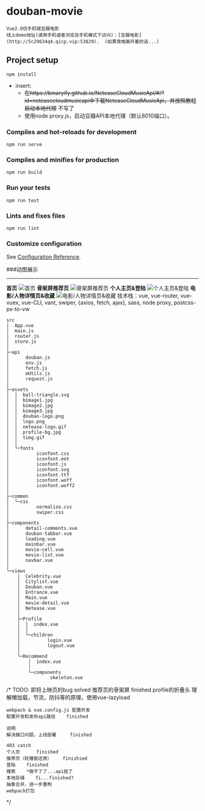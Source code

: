 # douban-movie
    Vue2.0仿手机端豆瓣电影
    线上demo地址(请用手机或者浏览及手机模式下访问)：[豆瓣电影](http://5c29634q4.qicp.vip:53829).  (如果我电脑开着的话...)

## Project setup
```
npm install
```
+ insert:
    - ~~在https://binaryify.github.io/NeteaseCloudMusicApi/#/?id=neteasecloudmusicapi中下载NeteaseCloudMusicApi，并按照教程启动本地代理~~ 不写了
    - 使用node proxy.js，启动豆瓣API本地代理（默认8010端口）。
    
### Compiles and hot-reloads for development
```
npm run serve
```

### Compiles and minifies for production
```
npm run build
```

### Run your tests
```
npm run test
```

### Lints and fixes files
```
npm run lint
```

### Customize configuration
See [Configuration Reference](https://cli.vuejs.org/config/).

###动图展示
***
__首页__
![首页](https://github.com/ShanShii/douban-movie/raw/master/gif/1.gif)
__骨架屏推荐页__
![骨架屏推荐页](https://github.com/ShanShii/douban-movie/raw/master/gif/2.gif)
__个人主页&登陆__
![个人主页&登陆](https://github.com/ShanShii/douban-movie/raw/master/gif/3.gif)
__电影/人物详情页&收藏__
![电影/人物详情页&收藏](https://github.com/ShanShii/douban-movie/raw/master/gif/4.gif)
技术栈：vue, vue-router, vue-vuex, vue-CLI, vant, swiper, {axios, fetch, ajax}, sass, node proxy, postcss-px-to-vw
```
src
│  App.vue
│  main.js
│  router.js
│  store.js
│
├─api
│      douban.js
│      env.js
│      fetch.js
│      mUtils.js
│      request.js
│
├─assets
│  │  ball-triangle.svg
│  │  bimage1.jpg
│  │  bimage2.jpg
│  │  bimage3.jpg
│  │  douban-logo.png
│  │  logo.png
│  │  netease-logo.gif
│  │  profile-bg.jpg
│  │  timg.gif
│  │
│  └─fonts
│          iconfont.css
│          iconfont.eot
│          iconfont.js
│          iconfont.svg
│          iconfont.ttf
│          iconfont.woff
│          iconfont.woff2
│
├─common
│  └─css
│          normalize.css
│          swiper.css
│
├─components
│      detail-comments.vue
│      douban-tabbar.vue
│      loading.vue
│      mainbar.vue
│      movie-cell.vue
│      movie-list.vue
│      navbar.vue
│
└─views
    │  Celebrity.vue
    │  Citylist.vue
    │  Douban.vue
    │  Entrance.vue
    │  Main.vue
    │  movie-detail.vue
    │  Netease.vue
    │
    ├─Profile
    │  │  index.vue
    │  │
    │  └─children
    │          login.vue
    │          logout.vue
    │
    └─Recommend
        │  index.vue
        │
        └─components
                skeleton.vue
```

/* 
TODO:
    即将上映页的bug     solved
    推荐页的骨架屏     finished
    profile的折叠头
    理解懒加载，节流，防抖等的原理，使用vue-lazyload

    webpack & vue.config.js 配置开发
    配置开发和发布api路径    finished

    说明
    解决接口问题，上线部署     finished

    403 catch
    个人页      finished
    推荐页（轮播窗还原）    finishied
    登陆    finished
    搜索    *做不了了...api挂了
    本地存储    fi...finished?
    抽象合并，进一步重构
    webpack打包
 */
